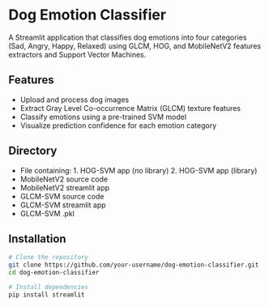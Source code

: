 # Dog Emotion Classifier

A Streamlit application that classifies dog emotions into four categories (Sad, Angry, Happy, Relaxed) using GLCM, HOG, and MobileNetV2 features extractors and Support Vector Machines.

## Features

- Upload and process dog images
- Extract Gray Level Co-occurrence Matrix (GLCM) texture features
- Classify emotions using a pre-trained SVM model
- Visualize prediction confidence for each emotion category

## Directory

- File containing:  1. HOG-SVM app (no library)
                    2. HOG-SVM app (library)
- MobileNetV2 source code
- MobileNetV2 streamlit app
- GLCM-SVM source code
- GLCM-SVM streamlit app
- GLCM-SVM .pkl

## Installation

```bash
# Clone the repository
git clone https://github.com/your-username/dog-emotion-classifier.git
cd dog-emotion-classifier

# Install dependencies
pip install streamlit
